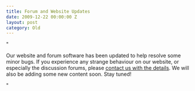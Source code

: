```yaml
---
title: Forum and Website Updates
date: 2009-12-22 00:00:00 Z
layout: post
category: Old
---
```


"<p>Our website and forum software has been updated to help resolve some minor bugs.&#160;If you experience any strange behaviour on our website&#44; or especially the discussion forums&#44; please <a target="_self" href="http://www.yeastwranglers.ca/About/ContactUs/tabid/255/Default.aspx">contact us with the details</a>.&#160;We will also be adding some new content soon. Stay tuned!</p>"
